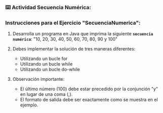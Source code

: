 ### ⌨️ Actividad Secuencia Numérica:

### **Instrucciones para el Ejercicio "SecuenciaNumerica":**

1. Desarrolla un programa en Java que imprima la siguiente **`secuencia numérica`**:
                "10, 20, 30, 40, 50, 60, 70, 80, 90 y 100"

2. Debes implementar la solución de tres maneras diferentes:
   * Utilizando un bucle for
   * Utilizando un bucle while
   * Utilizando un bucle do-while
3. Observación importante:
   * El último número (100) debe estar precedido por la conjunción "y" en lugar de una coma (,).
   * El formato de salida debe ser exactamente como se muestra en el ejemplo.